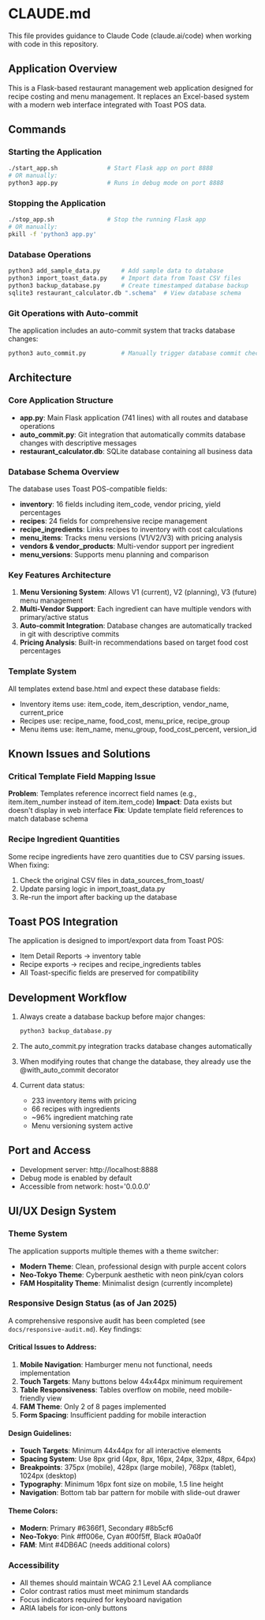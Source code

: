 # CLAUDE.md

This file provides guidance to Claude Code (claude.ai/code) when working with code in this repository.

## Application Overview

This is a Flask-based restaurant management web application designed for recipe costing and menu management. It replaces an Excel-based system with a modern web interface integrated with Toast POS data.

## Commands

### Starting the Application
```bash
./start_app.sh              # Start Flask app on port 8888
# OR manually:
python3 app.py              # Runs in debug mode on port 8888
```

### Stopping the Application
```bash
./stop_app.sh               # Stop the running Flask app
# OR manually:
pkill -f 'python3 app.py'
```

### Database Operations
```bash
python3 add_sample_data.py      # Add sample data to database
python3 import_toast_data.py    # Import data from Toast CSV files
python3 backup_database.py      # Create timestamped database backup
sqlite3 restaurant_calculator.db ".schema"  # View database schema
```

### Git Operations with Auto-commit
The application includes an auto-commit system that tracks database changes:
```bash
python3 auto_commit.py          # Manually trigger database commit check
```

## Architecture

### Core Application Structure
- **app.py**: Main Flask application (741 lines) with all routes and database operations
- **auto_commit.py**: Git integration that automatically commits database changes with descriptive messages
- **restaurant_calculator.db**: SQLite database containing all business data

### Database Schema Overview
The database uses Toast POS-compatible fields:
- **inventory**: 16 fields including item_code, vendor pricing, yield percentages
- **recipes**: 24 fields for comprehensive recipe management
- **recipe_ingredients**: Links recipes to inventory with cost calculations
- **menu_items**: Tracks menu versions (V1/V2/V3) with pricing analysis
- **vendors & vendor_products**: Multi-vendor support per ingredient
- **menu_versions**: Supports menu planning and comparison

### Key Features Architecture
1. **Menu Versioning System**: Allows V1 (current), V2 (planning), V3 (future) menu management
2. **Multi-Vendor Support**: Each ingredient can have multiple vendors with primary/active status
3. **Auto-commit Integration**: Database changes are automatically tracked in git with descriptive commits
4. **Pricing Analysis**: Built-in recommendations based on target food cost percentages

### Template System
All templates extend base.html and expect these database fields:
- Inventory items use: item_code, item_description, vendor_name, current_price
- Recipes use: recipe_name, food_cost, menu_price, recipe_group
- Menu items use: item_name, menu_group, food_cost_percent, version_id

## Known Issues and Solutions

### Critical Template Field Mapping Issue
**Problem**: Templates reference incorrect field names (e.g., item.item_number instead of item.item_code)
**Impact**: Data exists but doesn't display in web interface
**Fix**: Update template field references to match database schema

### Recipe Ingredient Quantities
Some recipe ingredients have zero quantities due to CSV parsing issues. When fixing:
1. Check the original CSV files in data_sources_from_toast/
2. Update parsing logic in import_toast_data.py
3. Re-run the import after backing up the database

## Toast POS Integration

The application is designed to import/export data from Toast POS:
- Item Detail Reports → inventory table
- Recipe exports → recipes and recipe_ingredients tables
- All Toast-specific fields are preserved for compatibility

## Development Workflow

1. Always create a database backup before major changes:
   ```bash
   python3 backup_database.py
   ```

2. The auto_commit.py integration tracks database changes automatically

3. When modifying routes that change the database, they already use the @with_auto_commit decorator

4. Current data status:
   - 233 inventory items with pricing
   - 66 recipes with ingredients
   - ~96% ingredient matching rate
   - Menu versioning system active

## Port and Access
- Development server: http://localhost:8888
- Debug mode is enabled by default
- Accessible from network: host='0.0.0.0'

## UI/UX Design System

### Theme System
The application supports multiple themes with a theme switcher:
- **Modern Theme**: Clean, professional design with purple accent colors
- **Neo-Tokyo Theme**: Cyberpunk aesthetic with neon pink/cyan colors
- **FAM Hospitality Theme**: Minimalist design (currently incomplete)

### Responsive Design Status (as of Jan 2025)
A comprehensive responsive audit has been completed (see `docs/responsive-audit.md`). Key findings:

#### Critical Issues to Address:
1. **Mobile Navigation**: Hamburger menu not functional, needs implementation
2. **Touch Targets**: Many buttons below 44x44px minimum requirement  
3. **Table Responsiveness**: Tables overflow on mobile, need mobile-friendly view
4. **FAM Theme**: Only 2 of 8 pages implemented
5. **Form Spacing**: Insufficient padding for mobile interaction

#### Design Guidelines:
- **Touch Targets**: Minimum 44x44px for all interactive elements
- **Spacing System**: Use 8px grid (4px, 8px, 16px, 24px, 32px, 48px, 64px)
- **Breakpoints**: 375px (mobile), 428px (large mobile), 768px (tablet), 1024px (desktop)
- **Typography**: Minimum 16px font size on mobile, 1.5 line height
- **Navigation**: Bottom tab bar pattern for mobile with slide-out drawer

#### Theme Colors:
- **Modern**: Primary #6366f1, Secondary #8b5cf6
- **Neo-Tokyo**: Pink #ff006e, Cyan #00f5ff, Black #0a0a0f
- **FAM**: Mint #4DB6AC (needs additional colors)

### Accessibility
- All themes should maintain WCAG 2.1 Level AA compliance
- Color contrast ratios must meet minimum standards
- Focus indicators required for keyboard navigation
- ARIA labels for icon-only buttons
